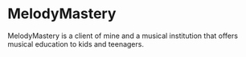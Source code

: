 # MelodyMastery

MelodyMastery is a client of mine and a musical institution that offers musical education to kids and teenagers.
